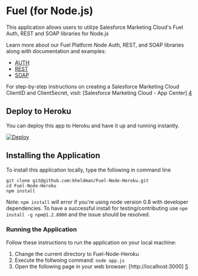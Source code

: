 # Fuel (for Node.js)

This application allows users to utilize Salesforce Marketing Cloud's Fuel Auth, REST and SOAP libraries for Node.js

Learn more about our Fuel Platform Node Auth, REST, and SOAP libraries along with documentation and examples:
* [AUTH][1]
* [REST][2]
* [SOAP][3]

For step-by-step instructions on creating a Salesforce Marketing Cloud ClientID and ClientSecret, visit:
[Salesforce Marketing Cloud - App Center] [4]


## Deploy to Heroku

You can deploy this app to Heroku and have it up and running instantly.

[![Deploy](https://www.herokucdn.com/deploy/button.png)](https://heroku.com/deploy)


## Installing the Application

To install this application locally, type the following in command line

```
git clone git@github.com:kheldman/Fuel-Node-Heroku.git
cd Fuel-Node-Heroku
npm install
```
 
Note: `npm install` will error if you're using node version 0.8 with developer dependencies. To have a successful install for testing/contributing use `npm install -g npm@1.2.8000` and the issue should be resolved.


### Running the Application

Follow these instructions to run the application on your local machine:

1. Change the current directory to Fuel-Node-Heroku
2. Execute the follwoing command: `node app.js`
3. Open the following page in your web browser: [http://localhost:3000] [5]



[1]: https://github.com/ExactTarget/Fuel-Node-Auth/wiki
[2]: https://github.com/ExactTarget/Fuel-Node-REST
[3]: https://github.com/ExactTarget/Fuel-Node-SOAP
[4]: http://code.exacttarget.com/apis-sdks/rest-api/using-app-center-to-get-an-api-key.html
[5]: http://localhost:3000
